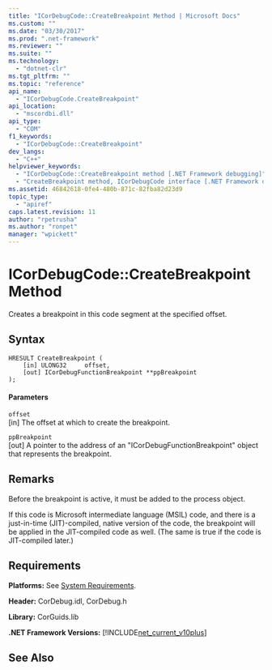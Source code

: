```yaml
---
title: "ICorDebugCode::CreateBreakpoint Method | Microsoft Docs"
ms.custom: ""
ms.date: "03/30/2017"
ms.prod: ".net-framework"
ms.reviewer: ""
ms.suite: ""
ms.technology: 
  - "dotnet-clr"
ms.tgt_pltfrm: ""
ms.topic: "reference"
api_name: 
  - "ICorDebugCode.CreateBreakpoint"
api_location: 
  - "mscordbi.dll"
api_type: 
  - "COM"
f1_keywords: 
  - "ICorDebugCode::CreateBreakpoint"
dev_langs: 
  - "C++"
helpviewer_keywords: 
  - "ICorDebugCode::CreateBreakpoint method [.NET Framework debugging]"
  - "CreateBreakpoint method, ICorDebugCode interface [.NET Framework debugging]"
ms.assetid: 46842618-0fe4-480b-871c-82fba82d23d9
topic_type: 
  - "apiref"
caps.latest.revision: 11
author: "rpetrusha"
ms.author: "ronpet"
manager: "wpickett"
---
```

# ICorDebugCode::CreateBreakpoint Method
Creates a breakpoint in this code segment at the specified offset.  
  
## Syntax  
  
```  
HRESULT CreateBreakpoint (  
    [in] ULONG32     offset,  
    [out] ICorDebugFunctionBreakpoint **ppBreakpoint  
);  
```  
  
#### Parameters  
 `offset`  
 [in] The offset at which to create the breakpoint.  
  
 `ppBreakpoint`  
 [out] A pointer to the address of an "ICorDebugFunctionBreakpoint" object that represents the breakpoint.  
  
## Remarks  
 Before the breakpoint is active, it must be added to the process object.  
  
 If this code is Microsoft intermediate language (MSIL) code, and there is a just-in-time (JIT)-compiled, native version of the code, the breakpoint will be applied in the JIT-compiled code as well. (The same is true if the code is JIT-compiled later.)  
  
## Requirements  
 **Platforms:** See [System Requirements](../../../../docs/framework/get-started/system-requirements.md).  
  
 **Header:** CorDebug.idl, CorDebug.h  
  
 **Library:** CorGuids.lib  
  
 **.NET Framework Versions:** [!INCLUDE[net_current_v10plus](../../../../includes/net-current-v10plus-md.md)]  
  
## See Also  
 